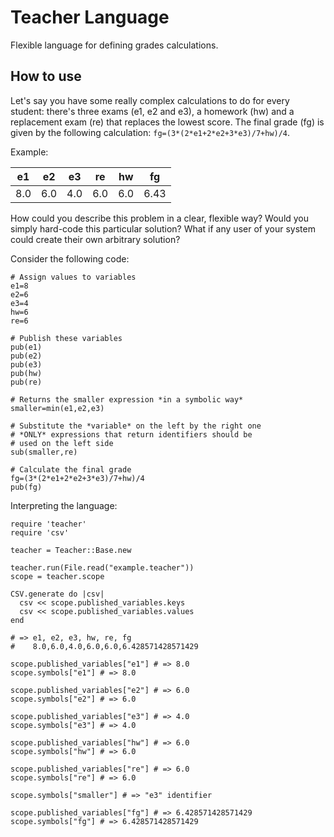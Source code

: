 # Teacher Language
Flexible language for defining grades calculations.

## How to use
Let's say you have some really complex calculations to do for every student:
there's three exams (e1, e2 and e3), a homework (hw) and a replacement exam 
(re) that replaces the lowest score. The final grade (fg) is given by the
following calculation: ```fg=(3*(2*e1+2*e2+3*e3)/7+hw)/4```.

Example:

| e1  | e2  | e3  | re  | hw  | fg   |
| --- | --- | --- | --- | --- | ---- |
| 8.0 | 6.0 | 4.0 | 6.0 | 6.0 | 6.43 |

How could you describe this problem in a clear, flexible way? Would you 
simply hard-code this particular solution? What if any user of your system 
could create their own arbitrary solution?

Consider the following code:
```
# Assign values to variables
e1=8
e2=6
e3=4
hw=6
re=6

# Publish these variables
pub(e1)
pub(e2)
pub(e3)
pub(hw)
pub(re)

# Returns the smaller expression *in a symbolic way*
smaller=min(e1,e2,e3)

# Substitute the *variable* on the left by the right one
# *ONLY* expressions that return identifiers should be 
# used on the left side
sub(smaller,re)

# Calculate the final grade
fg=(3*(2*e1+2*e2+3*e3)/7+hw)/4
pub(fg)
```

Interpreting the language:
```
require 'teacher'
require 'csv'

teacher = Teacher::Base.new

teacher.run(File.read("example.teacher"))
scope = teacher.scope

CSV.generate do |csv|
  csv << scope.published_variables.keys
  csv << scope.published_variables.values
end

# => e1, e2, e3, hw, re, fg
#    8.0,6.0,4.0,6.0,6.0,6.428571428571429

scope.published_variables["e1"] # => 8.0
scope.symbols["e1"] # => 8.0

scope.published_variables["e2"] # => 6.0
scope.symbols["e2"] # => 6.0

scope.published_variables["e3"] # => 4.0
scope.symbols["e3"] # => 4.0

scope.published_variables["hw"] # => 6.0
scope.symbols["hw"] # => 6.0

scope.published_variables["re"] # => 6.0
scope.symbols["re"] # => 6.0

scope.symbols["smaller"] # => "e3" identifier

scope.published_variables["fg"] # => 6.428571428571429
scope.symbols["fg"] # => 6.428571428571429
```

